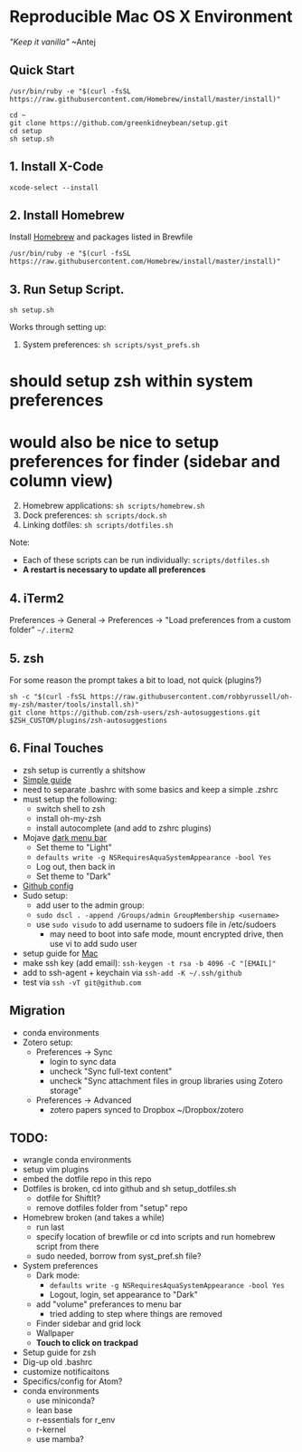 # Reproducible Mac OS X Environment
_"Keep it vanilla"_ ~Antej

## Quick Start

```
/usr/bin/ruby -e "$(curl -fsSL https://raw.githubusercontent.com/Homebrew/install/master/install)"

cd ~
git clone https://github.com/greenkidneybean/setup.git
cd setup
sh setup.sh
```

## 1. Install X-Code

```
xcode-select --install
```

## 2. Install Homebrew

Install [Homebrew](https://brew.sh/) and packages listed in Brewfile

```
/usr/bin/ruby -e "$(curl -fsSL https://raw.githubusercontent.com/Homebrew/install/master/install)"
```

## 3. Run Setup Script.

```
sh setup.sh
```

Works through setting up:
1. System preferences: `sh scripts/syst_prefs.sh`
# should setup zsh within system preferences
# would also be nice to setup preferences for finder (sidebar and column view)
2. Homebrew applications: `sh scripts/homebrew.sh`
3. Dock preferences: `sh scripts/dock.sh`
4. Linking dotfiles: `sh scripts/dotfiles.sh`

Note:
* Each of these scripts can be run individually: `scripts/dotfiles.sh`
* **A restart is necessary to update all preferences**

## 4. iTerm2
Preferences -> General -> Preferences -> "Load preferences from a custom folder"
`~/.iterm2`

## 5. zsh
For some reason the prompt takes a bit to load, not quick (plugins?)
```
sh -c "$(curl -fsSL https://raw.githubusercontent.com/robbyrussell/oh-my-zsh/master/tools/install.sh)"
git clone https://github.com/zsh-users/zsh-autosuggestions.git $ZSH_CUSTOM/plugins/zsh-autosuggestions
```

## 6. Final Touches
* zsh setup is currently a shitshow
 * [Simple guide](https://www.freecodecamp.org/news/jazz-up-your-zsh-terminal-in-seven-steps-a-visual-guide-e81a8fd59a38/)
 * need to separate .bashrc with some basics and keep a simple .zshrc
 * must setup the following:
   * switch shell to zsh
   * install oh-my-zsh
   * install autocomplete (and add to zshrc plugins)
* Mojave [dark menu bar](http://osxdaily.com/2018/10/15/dark-menu-dock-light-theme-macos/)
  * Set theme to "Light"
  * `defaults write -g NSRequiresAquaSystemAppearance -bool Yes`
  * Log out, then back in
  * Set theme to "Dark"
* [Github config](https://help.github.com/articles/adding-a-new-ssh-key-to-your-github-account/)
* Sudo setup:
    * add user to the admin group:
    * `sudo dscl . -append /Groups/admin GroupMembership <username>`
    * use `sudo visudo` to add username to sudoers file in /etc/sudoers
        * may need to boot into safe mode, mount encrypted drive, then use vi to add sudo user
* setup guide for [Mac](http://burnedpixel.com/blog/setting-up-git-and-github-on-your-mac/)
* make ssh key (add email): `ssh-keygen -t rsa -b 4096 -C "[EMAIL]"`
* add to ssh-agent + keychain via `ssh-add -K ~/.ssh/github`
* test via `ssh -vT git@github.com`

## Migration
* conda environments
* Zotero setup:
  * Preferences -> Sync
    * login to sync data
    * uncheck "Sync full-text content"
    * uncheck "Sync attachment files in group libraries using Zotero storage"
  * Preferences -> Advanced
    * zotero papers synced to Dropbox ~/Dropbox/zotero
  

## TODO:
* wrangle conda environments
* setup vim plugins
* embed the dotfile repo in this repo
* Dotfiles is broken, cd into github and sh setup_dotfiles.sh
  * dotfile for ShiftIt?
  * remove dotfiles folder from "setup" repo
* Homebrew broken (and takes a while)
  * run last
  * specify location of brewfile or cd into scripts and run homebrew script from there
  * sudo needed, borrow from syst_pref.sh file?
* System preferences
  * Dark mode:
    * ```defaults write -g NSRequiresAquaSystemAppearance -bool Yes```
    * Logout, login, set appearance to "Dark"
  * add "volume" preferances to menu bar
    * tried adding to step where things are removed
  * Finder sidebar and grid lock
  * Wallpaper
  * **Touch to click on trackpad**
* Setup guide for zsh
* Dig-up old .bashrc
* customize notificaitons
* Specifics/config for Atom?
* conda environments
  * use miniconda?
  * lean base
  * r-essentials for r_env
  * r-kernel
  * use mamba?
